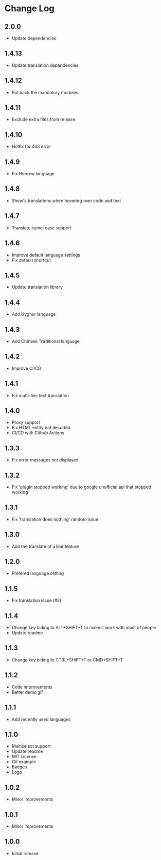 # Change Log

## 2.0.0

- Update dependencies

## 1.4.13

- Update translation dependencies

## 1.4.12

- Put back the mandatory modules

## 1.4.11

- Exclude extra files from release

## 1.4.10

- Hotfix for 403 error

## 1.4.9

- Fix Hebrew language

## 1.4.8

- Show's translations when hovering over code and text

## 1.4.7

- Translate camel case support

## 1.4.6

- Improve default language settings
- Fix default shortcut

## 1.4.5

- Update translation library

## 1.4.4

- Add Uyghur language

## 1.4.3

- Add Chinese Traditional language

## 1.4.2

- Improve CI/CD

## 1.4.1

- Fix multi-line text translation

## 1.4.0

- Proxy support
- Fix HTML entity not decoded
- CI/CD with Github Actions

## 1.3.3

- Fix error messages not displayed

## 1.3.2

- Fix 'plugin stopped working' due to google unofficial api that stopped working

## 1.3.1

- Fix 'translation does nothing' random issue

## 1.3.0

- Add the translate of a line feature

## 1.2.0

- Prefered language setting

## 1.1.5

- Fix translation issue (#2)

## 1.1.4

- Change key biding to ALT+SHIFT+T to make it work with most of people
- Update readme

## 1.1.3

- Change key biding to CTRL+SHIFT+T or CMD+SHIFT+T

## 1.1.2

- Code improvements
- Better demo gif

## 1.1.1

- Add recently used languages

## 1.1.0

- Multiselect support
- Update readme
- MIT License
- Gif example
- Badges
- Logo

## 1.0.2

- Minor improvements

## 1.0.1

- Minor improvements

## 1.0.0

- Initial release
